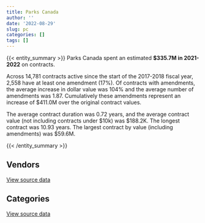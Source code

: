 ```yaml
---
title: Parks Canada
author: ''
date: '2022-08-29'
slug: pc
categories: []
tags: []
---
```


<script src="/rmarkdown-libs/htmlwidgets/htmlwidgets.js"></script>
<link href="/rmarkdown-libs/datatables-css/datatables-crosstalk.css" rel="stylesheet" />
<script src="/rmarkdown-libs/datatables-binding/datatables.js"></script>
<script src="/rmarkdown-libs/jquery/jquery-3.6.0.min.js"></script>
<link href="/rmarkdown-libs/dt-core-bootstrap/css/dataTables.bootstrap.min.css" rel="stylesheet" />
<link href="/rmarkdown-libs/dt-core-bootstrap/css/dataTables.bootstrap.extra.css" rel="stylesheet" />
<script src="/rmarkdown-libs/dt-core-bootstrap/js/jquery.dataTables.min.js"></script>
<script src="/rmarkdown-libs/dt-core-bootstrap/js/dataTables.bootstrap.min.js"></script>
<link href="/rmarkdown-libs/crosstalk/css/crosstalk.min.css" rel="stylesheet" />
<script src="/rmarkdown-libs/crosstalk/js/crosstalk.min.js"></script>
<script src="/rmarkdown-libs/htmlwidgets/htmlwidgets.js"></script>
<link href="/rmarkdown-libs/datatables-css/datatables-crosstalk.css" rel="stylesheet" />
<script src="/rmarkdown-libs/datatables-binding/datatables.js"></script>
<script src="/rmarkdown-libs/jquery/jquery-3.6.0.min.js"></script>
<link href="/rmarkdown-libs/dt-core-bootstrap/css/dataTables.bootstrap.min.css" rel="stylesheet" />
<link href="/rmarkdown-libs/dt-core-bootstrap/css/dataTables.bootstrap.extra.css" rel="stylesheet" />
<script src="/rmarkdown-libs/dt-core-bootstrap/js/jquery.dataTables.min.js"></script>
<script src="/rmarkdown-libs/dt-core-bootstrap/js/dataTables.bootstrap.min.js"></script>
<link href="/rmarkdown-libs/crosstalk/css/crosstalk.min.css" rel="stylesheet" />
<script src="/rmarkdown-libs/crosstalk/js/crosstalk.min.js"></script>

{{< entity_summary >}}
Parks Canada spent an estimated **\$335.7M in 2021-2022** on contracts.

Across 14,781 contracts active since the start of the 2017-2018 fiscal year, 2,558 have at least one amendment (17%). Of contracts with amendments, the average increase in dollar value was 104% and the average number of amendments was 1.87. Cumulatively these amendments represent an increase of \$411.0M over the original contract values.

The average contract duration was 0.72 years, and the average contract value (not including contracts under \$10k) was \$188.2K. The longest contract was 10.93 years. The largest contract by value (including amendments) was \$59.6M.

{{< /entity_summary >}}

## Vendors

<div id="htmlwidget-1" style="width:100%;height:auto;" class="datatables html-widget"></div>
<script type="application/json" data-for="htmlwidget-1">{"x":{"style":"bootstrap","filter":"none","vertical":false,"data":[["<a href=\"/vendors/10647802_canada/\">10647802 CANADA<\/a>","<a href=\"/vendors/1x1_architecture/\">1X1 ARCHITECTURE<\/a>","<a href=\"/vendors/2220742_ontario/\">2220742 ONTARIO<\/a>","<a href=\"/vendors/3d_datacomm/\">3D DATACOMM<\/a>","<a href=\"/vendors/4083261_canada/\">4083261 CANADA<\/a>","<a href=\"/vendors/727619_alberta_o_a_roughrider/\">727619 ALBERTA O A ROUGHRIDER<\/a>","<a href=\"/vendors/7305516_canada/\">7305516 CANADA<\/a>","<a href=\"/vendors/736902_ontario/\">736902 ONTARIO<\/a>","<a href=\"/vendors/73719_newfoundland_labrador/\">73719 NEWFOUNDLAND LABRADOR<\/a>","<a href=\"/vendors/851791_nwt/\">851791 NWT<\/a>","<a href=\"/vendors/9090_5092_quebec/\">9090 5092 QUEBEC<\/a>","<a href=\"/vendors/9099_3593_quebec_inter_proje/\">9099 3593 QUEBEC INTER PROJE<\/a>","<a href=\"/vendors/9275_0181_quebec/\">9275 0181 QUEBEC<\/a>","<a href=\"/vendors/a_santin_mason_contractor/\">A SANTIN MASON CONTRACTOR<\/a>","<a href=\"/vendors/abb/\">ABB<\/a>","<a href=\"/vendors/acklands_grainger/\">ACKLANDS GRAINGER<\/a>","<a href=\"/vendors/advanced_chippewa_technologies/\">ADVANCED CHIPPEWA TECHNOLOGIES<\/a>","<a href=\"/vendors/aecom/\">AECOM<\/a>","<a href=\"/vendors/agilent/\">AGILENT<\/a>","<a href=\"/vendors/ainsworth/\">AINSWORTH<\/a>","<a href=\"/vendors/air_inuit/\">AIR INUIT<\/a>","<a href=\"/vendors/air_tindi/\">AIR TINDI<\/a>","<a href=\"/vendors/allen_hastings/\">ALLEN HASTINGS<\/a>","<a href=\"/vendors/alliance_energy/\">ALLIANCE ENERGY<\/a>","<a href=\"/vendors/allied_shipbuilders/\">ALLIED SHIPBUILDERS<\/a>","<a href=\"/vendors/alpine_helicopters/\">ALPINE HELICOPTERS<\/a>","<a href=\"/vendors/als_canada/\">ALS CANADA<\/a>","<a href=\"/vendors/altis_human_resources/\">ALTIS HUMAN RESOURCES<\/a>","<a href=\"/vendors/alva_construction/\">ALVA CONSTRUCTION<\/a>","<a href=\"/vendors/amazon/\">AMAZON<\/a>","<a href=\"/vendors/amec_foster_wheeler_americas/\">AMEC FOSTER WHEELER AMERICAS<\/a>","<a href=\"/vendors/ansys_canada/\">ANSYS CANADA<\/a>","<a href=\"/vendors/aon_reed_stenhouse/\">AON REED STENHOUSE<\/a>","<a href=\"/vendors/applied_electonics/\">APPLIED ELECTONICS<\/a>","<a href=\"/vendors/apron_fuel_services/\">APRON FUEL SERVICES<\/a>","<a href=\"/vendors/arcadis_canada/\">ARCADIS CANADA<\/a>","<a href=\"/vendors/architecture_49/\">ARCHITECTURE 49<\/a>","<a href=\"/vendors/architecture_evoq/\">ARCHITECTURE EVOQ<\/a>","<a href=\"/vendors/arctic_canada_construction/\">ARCTIC CANADA CONSTRUCTION<\/a>","<a href=\"/vendors/ari_financial_services/\">ARI FINANCIAL SERVICES<\/a>","<a href=\"/vendors/asokan_business_interiors/\">ASOKAN BUSINESS INTERIORS<\/a>","<a href=\"/vendors/associated_engineering/\">ASSOCIATED ENGINEERING<\/a>","<a href=\"/vendors/atco/\">ATCO<\/a>","<a href=\"/vendors/atlantic_business_interiors/\">ATLANTIC BUSINESS INTERIORS<\/a>","<a href=\"/vendors/atlantica_mechanical_contractors/\">ATLANTICA MECHANICAL CONTRACTORS<\/a>","<a href=\"/vendors/atwill_morin/\">ATWILL MORIN<\/a>","<a href=\"/vendors/avi_spl_canada/\">AVI SPL CANADA<\/a>","<a href=\"/vendors/avjet_holding/\">AVJET HOLDING<\/a>","<a href=\"/vendors/baja_construction_canada/\">BAJA CONSTRUCTION CANADA<\/a>","<a href=\"/vendors/barr_engineering_and_environmental/\">BARR ENGINEERING AND ENVIRONMENTAL<\/a>","<a href=\"/vendors/barrie_mackay_contracting/\">BARRIE MACKAY CONTRACTING<\/a>","<a href=\"/vendors/bay_construction_management/\">BAY CONSTRUCTION MANAGEMENT<\/a>","<a href=\"/vendors/bdo_canada/\">BDO CANADA<\/a>","<a href=\"/vendors/bell_canada/\">BELL CANADA<\/a>","<a href=\"/vendors/bergevin_electrical_contracting/\">BERGEVIN ELECTRICAL CONTRACTING<\/a>","<a href=\"/vendors/bgla/\">BGLA<\/a>","<a href=\"/vendors/bighorn_construction/\">BIGHORN CONSTRUCTION<\/a>","<a href=\"/vendors/bighorn_helicopters/\">BIGHORN HELICOPTERS<\/a>","<a href=\"/vendors/black_mcdonald/\">BLACK MCDONALD<\/a>","<a href=\"/vendors/bombardier/\">BOMBARDIER<\/a>","<a href=\"/vendors/brandt_tractor/\">BRANDT TRACTOR<\/a>","<a href=\"/vendors/brookfield_asset_management/\">BROOKFIELD ASSET MANAGEMENT<\/a>","<a href=\"/vendors/brookfield_global_integrated_solutions/\">BROOKFIELD GLOBAL INTEGRATED SOLUTIONS<\/a>","<a href=\"/vendors/bruker/\">BRUKER<\/a>","<a href=\"/vendors/bureau_veritas/\">BUREAU VERITAS<\/a>","<a href=\"/vendors/cache_computer_consulting/\">CACHE COMPUTER CONSULTING<\/a>","<a href=\"/vendors/calian/\">CALIAN<\/a>","<a href=\"/vendors/campbell_scientific_canada/\">CAMPBELL SCIENTIFIC CANADA<\/a>","<a href=\"/vendors/canada_post/\">CANADA POST<\/a>","<a href=\"/vendors/canadian_bank_note_company/\">CANADIAN BANK NOTE COMPANY<\/a>","<a href=\"/vendors/canadian_corps_of_commissionaires/\">CANADIAN CORPS OF COMMISSIONAIRES<\/a>","<a href=\"/vendors/canadian_helicopters/\">CANADIAN HELICOPTERS<\/a>","<a href=\"/vendors/canon/\">CANON<\/a>","<a href=\"/vendors/cansel_survey_equipment/\">CANSEL SURVEY EQUIPMENT<\/a>","<a href=\"/vendors/cantex_okanagan_construction/\">CANTEX OKANAGAN CONSTRUCTION<\/a>","<a href=\"/vendors/carahsoft_technology/\">CARAHSOFT TECHNOLOGY<\/a>","<a href=\"/vendors/carleton_university/\">CARLETON UNIVERSITY<\/a>","<a href=\"/vendors/caro_analytical_services/\">CARO ANALYTICAL SERVICES<\/a>","<a href=\"/vendors/cbci_telecom/\">CBCI TELECOM<\/a>","<a href=\"/vendors/cbcl/\">CBCL<\/a>","<a href=\"/vendors/cdw_canada/\">CDW CANADA<\/a>","<a href=\"/vendors/cegerco/\">CEGERCO<\/a>","<a href=\"/vendors/cgi/\">CGI<\/a>","<a href=\"/vendors/ch2m_hill_canada/\">CH2M HILL CANADA<\/a>","<a href=\"/vendors/charron_human_resources/\">CHARRON HUMAN RESOURCES<\/a>","<a href=\"/vendors/chubb_edwards/\">CHUBB EDWARDS<\/a>","<a href=\"/vendors/cima/\">CIMA<\/a>","<a href=\"/vendors/cistel_technology/\">CISTEL TECHNOLOGY<\/a>","<a href=\"/vendors/cnw_group/\">CNW GROUP<\/a>","<a href=\"/vendors/coastal_restoration_masonry/\">COASTAL RESTORATION MASONRY<\/a>","<a href=\"/vendors/cofomo/\">COFOMO<\/a>","<a href=\"/vendors/colliers_project_leaders/\">COLLIERS PROJECT LEADERS<\/a>","<a href=\"/vendors/compagnie_amplexor_canada/\">COMPAGNIE AMPLEXOR CANADA<\/a>","<a href=\"/vendors/compucom_canada/\">COMPUCOM CANADA<\/a>","<a href=\"/vendors/construction_cybco/\">CONSTRUCTION CYBCO<\/a>","<a href=\"/vendors/construction_demathieu_bard/\">CONSTRUCTION DEMATHIEU BARD<\/a>","<a href=\"/vendors/construction_deric/\">CONSTRUCTION DERIC<\/a>","<a href=\"/vendors/construction_j_r_savard/\">CONSTRUCTION J R SAVARD<\/a>","<a href=\"/vendors/construction_lfg/\">CONSTRUCTION LFG<\/a>","<a href=\"/vendors/construction_simdev/\">CONSTRUCTION SIMDEV<\/a>","<a href=\"/vendors/constructions_bsl/\">CONSTRUCTIONS BSL<\/a>","<a href=\"/vendors/cossette_communications/\">COSSETTE COMMUNICATIONS<\/a>","<a href=\"/vendors/cougar_engineering_construction/\">COUGAR ENGINEERING CONSTRUCTION<\/a>","<a href=\"/vendors/cowi_north_america/\">COWI NORTH AMERICA<\/a>","<a href=\"/vendors/crandall_engineering/\">CRANDALL ENGINEERING<\/a>","<a href=\"/vendors/csdc_systems/\">CSDC SYSTEMS<\/a>","<a href=\"/vendors/cullen_diesel_power/\">CULLEN DIESEL POWER<\/a>","<a href=\"/vendors/cummins_canada/\">CUMMINS CANADA<\/a>","<a href=\"/vendors/cwp_constructors/\">CWP CONSTRUCTORS<\/a>","<a href=\"/vendors/d_doyle_installations/\">D DOYLE INSTALLATIONS<\/a>","<a href=\"/vendors/dalhousie_university/\">DALHOUSIE UNIVERSITY<\/a>","<a href=\"/vendors/dawson_construction/\">DAWSON CONSTRUCTION<\/a>","<a href=\"/vendors/dcl_construction_services/\">DCL CONSTRUCTION SERVICES<\/a>","<a href=\"/vendors/delco_automation/\">DELCO AUTOMATION<\/a>","<a href=\"/vendors/dell_computer/\">DELL COMPUTER<\/a>","<a href=\"/vendors/deloitte_and_touche/\">DELOITTE AND TOUCHE<\/a>","<a href=\"/vendors/dexter_construction/\">DEXTER CONSTRUCTION<\/a>","<a href=\"/vendors/dillon_consulting/\">DILLON CONSULTING<\/a>","<a href=\"/vendors/donna_cona/\">DONNA CONA<\/a>","<a href=\"/vendors/e_construction/\">E CONSTRUCTION<\/a>","<a href=\"/vendors/eastpoint_engineering/\">EASTPOINT ENGINEERING<\/a>","<a href=\"/vendors/ebsco_canada/\">EBSCO CANADA<\/a>","<a href=\"/vendors/ecole_de_langues_la_cite/\">ECOLE DE LANGUES LA CITE<\/a>","<a href=\"/vendors/edward_collins_contracting/\">EDWARD COLLINS CONTRACTING<\/a>","<a href=\"/vendors/eiffage_innovative_canada/\">EIFFAGE INNOVATIVE CANADA<\/a>","<a href=\"/vendors/ekos_research_associates/\">EKOS RESEARCH ASSOCIATES<\/a>","<a href=\"/vendors/emcon_services/\">EMCON SERVICES<\/a>","<a href=\"/vendors/emil_anderson_construction/\">EMIL ANDERSON CONSTRUCTION<\/a>","<a href=\"/vendors/emmanuel_construction_services/\">EMMANUEL CONSTRUCTION SERVICES<\/a>","<a href=\"/vendors/emmons_mitchell_construction/\">EMMONS MITCHELL CONSTRUCTION<\/a>","<a href=\"/vendors/englobe/\">ENGLOBE<\/a>","<a href=\"/vendors/ernst_young/\">ERNST YOUNG<\/a>","<a href=\"/vendors/esri/\">ESRI<\/a>","<a href=\"/vendors/eurovia_quebec_construction/\">EUROVIA QUEBEC CONSTRUCTION<\/a>","<a href=\"/vendors/evaluation_personnel_selection/\">EVALUATION PERSONNEL SELECTION<\/a>","<a href=\"/vendors/everest_construction_management/\">EVEREST CONSTRUCTION MANAGEMENT<\/a>","<a href=\"/vendors/excavation_loiselle/\">EXCAVATION LOISELLE<\/a>","<a href=\"/vendors/excel_human_resources/\">EXCEL HUMAN RESOURCES<\/a>","<a href=\"/vendors/exp_services/\">EXP SERVICES<\/a>","<a href=\"/vendors/facca/\">FACCA<\/a>","<a href=\"/vendors/fast_forward_french/\">FAST FORWARD FRENCH<\/a>","<a href=\"/vendors/fca_canada/\">FCA CANADA<\/a>","<a href=\"/vendors/felix_technology/\">FELIX TECHNOLOGY<\/a>","<a href=\"/vendors/fidelity_engineering_construction/\">FIDELITY ENGINEERING CONSTRUCTION<\/a>","<a href=\"/vendors/finning_international/\">FINNING INTERNATIONAL<\/a>","<a href=\"/vendors/first_peoples_infra/\">FIRST PEOPLES INFRA<\/a>","<a href=\"/vendors/flight_fuels/\">FLIGHT FUELS<\/a>","<a href=\"/vendors/floyd_s_construction/\">FLOYD S CONSTRUCTION<\/a>","<a href=\"/vendors/flynn_canada/\">FLYNN CANADA<\/a>","<a href=\"/vendors/ford_motor_company/\">FORD MOTOR COMPANY<\/a>","<a href=\"/vendors/francis_canada_truck_centre/\">FRANCIS CANADA TRUCK CENTRE<\/a>","<a href=\"/vendors/fundy_contractors/\">FUNDY CONTRACTORS<\/a>","<a href=\"/vendors/garda_security_group/\">GARDA SECURITY GROUP<\/a>","<a href=\"/vendors/gartner/\">GARTNER<\/a>","<a href=\"/vendors/gc_strategies/\">GC STRATEGIES<\/a>","<a href=\"/vendors/gemtec/\">GEMTEC<\/a>","<a href=\"/vendors/general_motors/\">GENERAL MOTORS<\/a>","<a href=\"/vendors/gestion_aj/\">GESTION AJ<\/a>","<a href=\"/vendors/gfl_environmental/\">GFL ENVIRONMENTAL<\/a>","<a href=\"/vendors/ghd/\">GHD<\/a>","<a href=\"/vendors/gilmore_reproductions/\">GILMORE REPRODUCTIONS<\/a>","<a href=\"/vendors/global_upholstery/\">GLOBAL UPHOLSTERY<\/a>","<a href=\"/vendors/go_deep_international/\">GO DEEP INTERNATIONAL<\/a>","<a href=\"/vendors/golder_associates/\">GOLDER ASSOCIATES<\/a>","<a href=\"/vendors/goss_gilroy/\">GOSS GILROY<\/a>","<a href=\"/vendors/graham_construction/\">GRAHAM CONSTRUCTION<\/a>","<a href=\"/vendors/grand_toy/\">GRAND TOY<\/a>","<a href=\"/vendors/granite_management/\">GRANITE MANAGEMENT<\/a>","<a href=\"/vendors/graybridge_international_consulting/\">GRAYBRIDGE INTERNATIONAL CONSULTING<\/a>","<a href=\"/vendors/grc_architects/\">GRC ARCHITECTS<\/a>","<a href=\"/vendors/great_slave_helicopters/\">GREAT SLAVE HELICOPTERS<\/a>","<a href=\"/vendors/greendale_resources/\">GREENDALE RESOURCES<\/a>","<a href=\"/vendors/greenfield_construction/\">GREENFIELD CONSTRUCTION<\/a>","<a href=\"/vendors/groupe_energie_bdl/\">GROUPE ENERGIE BDL<\/a>","<a href=\"/vendors/h_j_r_asphalt/\">H J R ASPHALT<\/a>","<a href=\"/vendors/harbourside_engineering_consultants/\">HARBOURSIDE ENGINEERING CONSULTANTS<\/a>","<a href=\"/vendors/harnois_energies/\">HARNOIS ENERGIES<\/a>","<a href=\"/vendors/hatch/\">HATCH<\/a>","<a href=\"/vendors/hazelwood_construction_services/\">HAZELWOOD CONSTRUCTION SERVICES<\/a>","<a href=\"/vendors/heavy_metal_marine/\">HEAVY METAL MARINE<\/a>","<a href=\"/vendors/heddle_marine_services/\">HEDDLE MARINE SERVICES<\/a>","<a href=\"/vendors/heritage_restoration/\">HERITAGE RESTORATION<\/a>","<a href=\"/vendors/hitrac/\">HITRAC<\/a>","<a href=\"/vendors/honeywell/\">HONEYWELL<\/a>","<a href=\"/vendors/horseshoe_hill_construction/\">HORSESHOE HILL CONSTRUCTION<\/a>","<a href=\"/vendors/hoskin_scientific/\">HOSKIN SCIENTIFIC<\/a>","<a href=\"/vendors/hypertec/\">HYPERTEC<\/a>","<a href=\"/vendors/ibm_canada/\">IBM CANADA<\/a>","<a href=\"/vendors/imperial_cleaners/\">IMPERIAL CLEANERS<\/a>","<a href=\"/vendors/imperial_oil/\">IMPERIAL OIL<\/a>","<a href=\"/vendors/industra_construction/\">INDUSTRA CONSTRUCTION<\/a>","<a href=\"/vendors/info_tech_research_group/\">INFO TECH RESEARCH GROUP<\/a>","<a href=\"/vendors/innovasea_marine_systems_canada/\">INNOVASEA MARINE SYSTEMS CANADA<\/a>","<a href=\"/vendors/integra_networks/\">INTEGRA NETWORKS<\/a>","<a href=\"/vendors/inter_outaouais/\">INTER OUTAOUAIS<\/a>","<a href=\"/vendors/intergraph_canada/\">INTERGRAPH CANADA<\/a>","<a href=\"/vendors/interoute_construction/\">INTEROUTE CONSTRUCTION<\/a>","<a href=\"/vendors/iron_mountain/\">IRON MOUNTAIN<\/a>","<a href=\"/vendors/ironclad_earthworks/\">IRONCLAD EARTHWORKS<\/a>","<a href=\"/vendors/irving_oil/\">IRVING OIL<\/a>","<a href=\"/vendors/itex/\">ITEX<\/a>","<a href=\"/vendors/iwc_excavation/\">IWC EXCAVATION<\/a>","<a href=\"/vendors/j_1_contracting/\">J 1 CONTRACTING<\/a>","<a href=\"/vendors/j_e_enterprises/\">J E ENTERPRISES<\/a>","<a href=\"/vendors/jasco_applied_sciences_canada/\">JASCO APPLIED SCIENCES CANADA<\/a>","<a href=\"/vendors/jim_pattison_industries/\">JIM PATTISON INDUSTRIES<\/a>","<a href=\"/vendors/johnson_s_construction/\">JOHNSON S CONSTRUCTION<\/a>","<a href=\"/vendors/joneljim_concrete_construction/\">JONELJIM CONCRETE CONSTRUCTION<\/a>","<a href=\"/vendors/kanter_marine/\">KANTER MARINE<\/a>","<a href=\"/vendors/kasian_architecture_interior_design/\">KASIAN ARCHITECTURE INTERIOR DESIGN<\/a>","<a href=\"/vendors/kayway_industries/\">KAYWAY INDUSTRIES<\/a>","<a href=\"/vendors/kenn_borek_air/\">KENN BOREK AIR<\/a>","<a href=\"/vendors/kia_canada/\">KIA CANADA<\/a>","<a href=\"/vendors/kone/\">KONE<\/a>","<a href=\"/vendors/kongsberg/\">KONGSBERG<\/a>","<a href=\"/vendors/konica_minolta_business_solutions/\">KONICA MINOLTA BUSINESS SOLUTIONS<\/a>","<a href=\"/vendors/kontzamanis_graumann_smith/\">KONTZAMANIS GRAUMANN SMITH<\/a>","<a href=\"/vendors/kpmg/\">KPMG<\/a>","<a href=\"/vendors/kubota_canada/\">KUBOTA CANADA<\/a>","<a href=\"/vendors/l_a_hebert/\">L A HEBERT<\/a>","<a href=\"/vendors/l_w_dennis_contracting/\">L W DENNIS CONTRACTING<\/a>","<a href=\"/vendors/landform_civil_infrastructures/\">LANDFORM CIVIL INFRASTRUCTURES<\/a>","<a href=\"/vendors/language_research_development_group/\">LANGUAGE RESEARCH DEVELOPMENT GROUP<\/a>","<a href=\"/vendors/lansdowne_technologies/\">LANSDOWNE TECHNOLOGIES<\/a>","<a href=\"/vendors/larry_penner_enterprises/\">LARRY PENNER ENTERPRISES<\/a>","<a href=\"/vendors/lemay/\">LEMAY<\/a>","<a href=\"/vendors/les_entreprises_michaudville/\">LES ENTREPRISES MICHAUDVILLE<\/a>","<a href=\"/vendors/les_huiles_desroches/\">LES HUILES DESROCHES<\/a>","<a href=\"/vendors/levitt_safety/\">LEVITT SAFETY<\/a>","<a href=\"/vendors/lionbridge/\">LIONBRIDGE<\/a>","<a href=\"/vendors/louis_w_bray_construction/\">LOUIS W BRAY CONSTRUCTION<\/a>","<a href=\"/vendors/lowe_martin_company/\">LOWE MARTIN COMPANY<\/a>","<a href=\"/vendors/luxton_construction/\">LUXTON CONSTRUCTION<\/a>","<a href=\"/vendors/macdonald_dettwiler_and_associates/\">MACDONALD DETTWILER AND ASSOCIATES<\/a>","<a href=\"/vendors/mack_trucks/\">MACK TRUCKS<\/a>","<a href=\"/vendors/maconnerie_dynamique/\">MACONNERIE DYNAMIQUE<\/a>","<a href=\"/vendors/maconnerie_rainville_et_freres/\">MACONNERIE RAINVILLE ET FRERES<\/a>","<a href=\"/vendors/maplesoft_consulting/\">MAPLESOFT CONSULTING<\/a>","<a href=\"/vendors/maritime_fuels/\">MARITIME FUELS<\/a>","<a href=\"/vendors/martech_electrical_systems/\">MARTECH ELECTRICAL SYSTEMS<\/a>","<a href=\"/vendors/maskimo_construction/\">MASKIMO CONSTRUCTION<\/a>","<a href=\"/vendors/masontech/\">MASONTECH<\/a>","<a href=\"/vendors/maxsys_staffing_and_consulting/\">MAXSYS STAFFING AND CONSULTING<\/a>","<a href=\"/vendors/mccolman_sons_demolition/\">MCCOLMAN SONS DEMOLITION<\/a>","<a href=\"/vendors/mcelhanney_associates/\">MCELHANNEY ASSOCIATES<\/a>","<a href=\"/vendors/mcknight_enterprises/\">MCKNIGHT ENTERPRISES<\/a>","<a href=\"/vendors/mcnally_construction/\">MCNALLY CONSTRUCTION<\/a>","<a href=\"/vendors/mega_tech/\">MEGA TECH<\/a>","<a href=\"/vendors/mercury_marine/\">MERCURY MARINE<\/a>","<a href=\"/vendors/metalcraft_marine/\">METALCRAFT MARINE<\/a>","<a href=\"/vendors/metro_paving_and_road_building/\">METRO PAVING AND ROAD BUILDING<\/a>","<a href=\"/vendors/microsoft_canada/\">MICROSOFT CANADA<\/a>","<a href=\"/vendors/mid_valley_construction/\">MID VALLEY CONSTRUCTION<\/a>","<a href=\"/vendors/mike_kelly_sons/\">MIKE KELLY SONS<\/a>","<a href=\"/vendors/milestone_environmental/\">MILESTONE ENVIRONMENTAL<\/a>","<a href=\"/vendors/mindwire_systems/\">MINDWIRE SYSTEMS<\/a>","<a href=\"/vendors/mishkumi_technologies/\">MISHKUMI TECHNOLOGIES<\/a>","<a href=\"/vendors/mnp/\">MNP<\/a>","<a href=\"/vendors/modern_construction/\">MODERN CONSTRUCTION<\/a>","<a href=\"/vendors/moriyama_teshima_architects/\">MORIYAMA TESHIMA ARCHITECTS<\/a>","<a href=\"/vendors/morrison_hershfield/\">MORRISON HERSHFIELD<\/a>","<a href=\"/vendors/moss_development/\">MOSS DEVELOPMENT<\/a>","<a href=\"/vendors/motorola_solutions_canada/\">MOTOROLA SOLUTIONS CANADA<\/a>","<a href=\"/vendors/mtm_2_contracting/\">MTM 2 CONTRACTING<\/a>","<a href=\"/vendors/municipal_ready_mix/\">MUNICIPAL READY MIX<\/a>","<a href=\"/vendors/mustang_helicopters/\">MUSTANG HELICOPTERS<\/a>","<a href=\"/vendors/mustang_survival/\">MUSTANG SURVIVAL<\/a>","<a href=\"/vendors/nappaq_design_construction/\">NAPPAQ DESIGN CONSTRUCTION<\/a>","<a href=\"/vendors/national_structures/\">NATIONAL STRUCTURES<\/a>","<a href=\"/vendors/nations_translation_group/\">NATIONS TRANSLATION GROUP<\/a>","<a href=\"/vendors/navtech/\">NAVTECH<\/a>","<a href=\"/vendors/nelson_environmental_remediation/\">NELSON ENVIRONMENTAL REMEDIATION<\/a>","<a href=\"/vendors/neptune_security_services/\">NEPTUNE SECURITY SERVICES<\/a>","<a href=\"/vendors/nisha_techonologies/\">NISHA TECHONOLOGIES<\/a>","<a href=\"/vendors/nissan_canada/\">NISSAN CANADA<\/a>","<a href=\"/vendors/nitro_construction/\">NITRO CONSTRUCTION<\/a>","<a href=\"/vendors/norr/\">NORR<\/a>","<a href=\"/vendors/north_atlantic_petroleum/\">NORTH ATLANTIC PETROLEUM<\/a>","<a href=\"/vendors/northern_construction/\">NORTHERN CONSTRUCTION<\/a>","<a href=\"/vendors/northern_contracting/\">NORTHERN CONTRACTING<\/a>","<a href=\"/vendors/northern_micro/\">NORTHERN MICRO<\/a>","<a href=\"/vendors/northrop_grumman/\">NORTHROP GRUMMAN<\/a>","<a href=\"/vendors/nortrax_canada/\">NORTRAX CANADA<\/a>","<a href=\"/vendors/ogilvy_montreal/\">OGILVY MONTREAL<\/a>","<a href=\"/vendors/okanagan_aggregates/\">OKANAGAN AGGREGATES<\/a>","<a href=\"/vendors/online_constructors/\">ONLINE CONSTRUCTORS<\/a>","<a href=\"/vendors/onx_enterprise_solutions/\">ONX ENTERPRISE SOLUTIONS<\/a>","<a href=\"/vendors/oracle_canada/\">ORACLE CANADA<\/a>","<a href=\"/vendors/oskar_construction/\">OSKAR CONSTRUCTION<\/a>","<a href=\"/vendors/otis_elevator/\">OTIS ELEVATOR<\/a>","<a href=\"/vendors/pal_aerospace/\">PAL AEROSPACE<\/a>","<a href=\"/vendors/paladin_group/\">PALADIN GROUP<\/a>","<a href=\"/vendors/panasonic/\">PANASONIC<\/a>","<a href=\"/vendors/parkland_industries/\">PARKLAND INDUSTRIES<\/a>","<a href=\"/vendors/parkland_refining/\">PARKLAND REFINING<\/a>","<a href=\"/vendors/parsons_canada/\">PARSONS CANADA<\/a>","<a href=\"/vendors/pattison_sign_group/\">PATTISON SIGN GROUP<\/a>","<a href=\"/vendors/pcl_constructors/\">PCL CONSTRUCTORS<\/a>","<a href=\"/vendors/pepco/\">PEPCO<\/a>","<a href=\"/vendors/peters_construction/\">PETERS CONSTRUCTION<\/a>","<a href=\"/vendors/petrovalue_products/\">PETROVALUE PRODUCTS<\/a>","<a href=\"/vendors/phaselock_systems_international/\">PHASELOCK SYSTEMS INTERNATIONAL<\/a>","<a href=\"/vendors/pidherney_s/\">PIDHERNEY S<\/a>","<a href=\"/vendors/pioneer_construction/\">PIONEER CONSTRUCTION<\/a>","<a href=\"/vendors/pitney_bowes/\">PITNEY BOWES<\/a>","<a href=\"/vendors/pleiad_canada/\">PLEIAD CANADA<\/a>","<a href=\"/vendors/podolinsky_equipment/\">PODOLINSKY EQUIPMENT<\/a>","<a href=\"/vendors/polaris_industries/\">POLARIS INDUSTRIES<\/a>","<a href=\"/vendors/pomerleau/\">POMERLEAU<\/a>","<a href=\"/vendors/port_of_spain_holdings/\">PORT OF SPAIN HOLDINGS<\/a>","<a href=\"/vendors/postmedia_network/\">POSTMEDIA NETWORK<\/a>","<a href=\"/vendors/precisionit/\">PRECISIONIT<\/a>","<a href=\"/vendors/pricewaterhouse_coopers/\">PRICEWATERHOUSE COOPERS<\/a>","<a href=\"/vendors/printers_plus/\">PRINTERS PLUS<\/a>","<a href=\"/vendors/prosci_canada/\">PROSCI CANADA<\/a>","<a href=\"/vendors/protak_consulting_group/\">PROTAK CONSULTING GROUP<\/a>","<a href=\"/vendors/purespirit_solutions/\">PURESPIRIT SOLUTIONS<\/a>","<a href=\"/vendors/qm_environmental/\">QM ENVIRONMENTAL<\/a>","<a href=\"/vendors/qmr/\">QMR<\/a>","<a href=\"/vendors/quinan_construction/\">QUINAN CONSTRUCTION<\/a>","<a href=\"/vendors/quintet_consulting/\">QUINTET CONSULTING<\/a>","<a href=\"/vendors/r_e_gilmore_investments/\">R E GILMORE INVESTMENTS<\/a>","<a href=\"/vendors/r_w_tomlinson/\">R W TOMLINSON<\/a>","<a href=\"/vendors/ratio_architecture_interior_design/\">RATIO ARCHITECTURE INTERIOR DESIGN<\/a>","<a href=\"/vendors/raymond_chabot_grant_thornton/\">RAYMOND CHABOT GRANT THORNTON<\/a>","<a href=\"/vendors/reparations_navales_et_industrielles_ocean/\">REPARATIONS NAVALES ET INDUSTRIELLES OCEAN<\/a>","<a href=\"/vendors/ricoh/\">RICOH<\/a>","<a href=\"/vendors/riggs_engineering/\">RIGGS ENGINEERING<\/a>","<a href=\"/vendors/rjg_construction/\">RJG CONSTRUCTION<\/a>","<a href=\"/vendors/roscoe_construction/\">ROSCOE CONSTRUCTION<\/a>","<a href=\"/vendors/ross_and_anglin/\">ROSS AND ANGLIN<\/a>","<a href=\"/vendors/russel_metals/\">RUSSEL METALS<\/a>","<a href=\"/vendors/s_w_weeks_construction/\">S W WEEKS CONSTRUCTION<\/a>","<a href=\"/vendors/samson_associes/\">SAMSON ASSOCIES<\/a>","<a href=\"/vendors/sani_sable_lb/\">SANI SABLE LB<\/a>","<a href=\"/vendors/sas_institute/\">SAS INSTITUTE<\/a>","<a href=\"/vendors/schoeler_heaton_architects/\">SCHOELER HEATON ARCHITECTS<\/a>","<a href=\"/vendors/seagate_construction/\">SEAGATE CONSTRUCTION<\/a>","<a href=\"/vendors/seawaves_development_services/\">SEAWAVES DEVELOPMENT SERVICES<\/a>","<a href=\"/vendors/secure_energy_onsite_services/\">SECURE ENERGY ONSITE SERVICES<\/a>","<a href=\"/vendors/serco/\">SERCO<\/a>","<a href=\"/vendors/sgs_axys_analytical_services/\">SGS AXYS ANALYTICAL SERVICES<\/a>","<a href=\"/vendors/sharp_electronics/\">SHARP ELECTRONICS<\/a>","<a href=\"/vendors/shi_canada/\">SHI CANADA<\/a>","<a href=\"/vendors/si_systems/\">SI SYSTEMS<\/a>","<a href=\"/vendors/simplex_grinnell/\">SIMPLEX GRINNELL<\/a>","<a href=\"/vendors/slr_consulting_canada/\">SLR CONSULTING CANADA<\/a>","<a href=\"/vendors/snc_lavalin/\">SNC LAVALIN<\/a>","<a href=\"/vendors/softchoice/\">SOFTCHOICE<\/a>","<a href=\"/vendors/solotech/\">SOLOTECH<\/a>","<a href=\"/vendors/sperra_construction/\">SPERRA CONSTRUCTION<\/a>","<a href=\"/vendors/st_denis_thompson/\">ST DENIS THOMPSON<\/a>","<a href=\"/vendors/st_gelais_montminy_associes/\">ST GELAIS MONTMINY ASSOCIES<\/a>","<a href=\"/vendors/st_joseph_print_group/\">ST JOSEPH PRINT GROUP<\/a>","<a href=\"/vendors/stantec/\">STANTEC<\/a>","<a href=\"/vendors/sterling_fuels/\">STERLING FUELS<\/a>","<a href=\"/vendors/stratos/\">STRATOS<\/a>","<a href=\"/vendors/subaru_canada/\">SUBARU CANADA<\/a>","<a href=\"/vendors/suncor_energy/\">SUNCOR ENERGY<\/a>","<a href=\"/vendors/switch_health_holdings/\">SWITCH HEALTH HOLDINGS<\/a>","<a href=\"/vendors/systematix_solutions/\">SYSTEMATIX SOLUTIONS<\/a>","<a href=\"/vendors/systemscope/\">SYSTEMSCOPE<\/a>","<a href=\"/vendors/tdi_international/\">TDI INTERNATIONAL<\/a>","<a href=\"/vendors/teknion/\">TEKNION<\/a>","<a href=\"/vendors/telus_canada/\">TELUS CANADA<\/a>","<a href=\"/vendors/tenaquip/\">TENAQUIP<\/a>","<a href=\"/vendors/tervita/\">TERVITA<\/a>","<a href=\"/vendors/testforce_systems/\">TESTFORCE SYSTEMS<\/a>","<a href=\"/vendors/tetra_tech/\">TETRA TECH<\/a>","<a href=\"/vendors/the_aim_group/\">THE AIM GROUP<\/a>","<a href=\"/vendors/the_right_door_consulting/\">THE RIGHT DOOR CONSULTING<\/a>","<a href=\"/vendors/the_vcan_group/\">THE VCAN GROUP<\/a>","<a href=\"/vendors/thermo_fisher_scientific/\">THERMO FISHER SCIENTIFIC<\/a>","<a href=\"/vendors/thyssenkrupp_elevator/\">THYSSENKRUPP ELEVATOR<\/a>","<a href=\"/vendors/tisseur/\">TISSEUR<\/a>","<a href=\"/vendors/titan_boats/\">TITAN BOATS<\/a>","<a href=\"/vendors/toromont/\">TOROMONT<\/a>","<a href=\"/vendors/toshiba_canada/\">TOSHIBA CANADA<\/a>","<a href=\"/vendors/toyota/\">TOYOTA<\/a>","<a href=\"/vendors/trainor_mechanical_contractors/\">TRAINOR MECHANICAL CONTRACTORS<\/a>","<a href=\"/vendors/transwest_air/\">TRANSWEST AIR<\/a>","<a href=\"/vendors/traugott_building_contractors/\">TRAUGOTT BUILDING CONTRACTORS<\/a>","<a href=\"/vendors/traytown_builders/\">TRAYTOWN BUILDERS<\/a>","<a href=\"/vendors/troy_life_fire_safety/\">TROY LIFE FIRE SAFETY<\/a>","<a href=\"/vendors/turtle_island_staffing/\">TURTLE ISLAND STAFFING<\/a>","<a href=\"/vendors/ultimate_construction/\">ULTIMATE CONSTRUCTION<\/a>","<a href=\"/vendors/united_rentals_of_canada/\">UNITED RENTALS OF CANADA<\/a>","<a href=\"/vendors/universal_helicopters/\">UNIVERSAL HELICOPTERS<\/a>","<a href=\"/vendors/universite_laval/\">UNIVERSITE LAVAL<\/a>","<a href=\"/vendors/university_of_british_columbia/\">UNIVERSITY OF BRITISH COLUMBIA<\/a>","<a href=\"/vendors/university_of_calgary/\">UNIVERSITY OF CALGARY<\/a>","<a href=\"/vendors/university_of_guelph/\">UNIVERSITY OF GUELPH<\/a>","<a href=\"/vendors/university_of_new_brunswick/\">UNIVERSITY OF NEW BRUNSWICK<\/a>","<a href=\"/vendors/university_of_ottawa/\">UNIVERSITY OF OTTAWA<\/a>","<a href=\"/vendors/university_of_saskatchewan/\">UNIVERSITY OF SASKATCHEWAN<\/a>","<a href=\"/vendors/university_of_waterloo/\">UNIVERSITY OF WATERLOO<\/a>","<a href=\"/vendors/veritaaq_technology_house/\">VERITAAQ TECHNOLOGY HOUSE<\/a>","<a href=\"/vendors/vvi_construction/\">VVI CONSTRUCTION<\/a>","<a href=\"/vendors/wajax/\">WAJAX<\/a>","<a href=\"/vendors/waste_connections_of_canada/\">WASTE CONNECTIONS OF CANADA<\/a>","<a href=\"/vendors/waste_management_of_canada/\">WASTE MANAGEMENT OF CANADA<\/a>","<a href=\"/vendors/wesco_distribution_canada/\">WESCO DISTRIBUTION CANADA<\/a>","<a href=\"/vendors/westco_construction/\">WESTCO CONSTRUCTION<\/a>","<a href=\"/vendors/westower_communications/\">WESTOWER COMMUNICATIONS<\/a>","<a href=\"/vendors/wilco_contractors_southwest/\">WILCO CONTRACTORS SOUTHWEST<\/a>","<a href=\"/vendors/wildstone_construction/\">WILDSTONE CONSTRUCTION<\/a>","<a href=\"/vendors/william_j_barker_clinical/\">WILLIAM J BARKER CLINICAL<\/a>","<a href=\"/vendors/wills_transfer/\">WILLS TRANSFER<\/a>","<a href=\"/vendors/wood_canada/\">WOOD CANADA<\/a>","<a href=\"/vendors/woodward_s_oil/\">WOODWARD S OIL<\/a>","<a href=\"/vendors/workdynamics_technologies/\">WORKDYNAMICS TECHNOLOGIES<\/a>","<a href=\"/vendors/workplace_health_and_cost_solutions/\">WORKPLACE HEALTH AND COST SOLUTIONS<\/a>","<a href=\"/vendors/wsp/\">WSP<\/a>","<a href=\"/vendors/wyssen_avalanche_control/\">WYSSEN AVALANCHE CONTROL<\/a>","<a href=\"/vendors/xerox/\">XEROX<\/a>","<a href=\"/vendors/yamaha_motors_canada/\">YAMAHA MOTORS CANADA<\/a>","<a href=\"/vendors/zenith_paving/\">ZENITH PAVING<\/a>","<a href=\"/vendors/zernam_enterprise/\">ZERNAM ENTERPRISE<\/a>","<a href=\"/vendors/zodiac_hurricane_technologies/\">ZODIAC HURRICANE TECHNOLOGIES<\/a>","<a href=\"/vendors/zoll_medical_canada/\">ZOLL MEDICAL CANADA<\/a>","<a href=\"/vendors/zutphen_contractor/\">ZUTPHEN CONTRACTOR<\/a>"],[789872.07,107109.99,1162751.75,null,449496.21,2012691.59,null,1030098.22,122640.32,null,6046597.57,1093716.71,1095100.72,930440.97,15210.02,22253.48,60618.85,7125244.25,21293.27,12305.24,null,70989.66,2323484.2,3827.63,383150.22,1488490.32,32744.95,484095.81,2178605.41,null,6021928.5,null,106391.48,null,278340.09,157991.39,670379.88,414033.97,null,15881.25,30974.64,1445737.82,7329.96,55272.25,null,2556934.12,10304.51,10162.17,null,1292632.09,5241877.62,3016630.77,98712.38,null,1266248.55,1001205.63,3126171.38,1377449.57,4207.13,74621.8,453799.92,50750,null,null,21000,null,null,null,10783.67,null,1897679.93,589175.93,84446.95,73909.95,4211858.1,null,null,7316.15,null,62233.1,346187.28,2402974.02,162566.84,183750,null,82061.7,563299.92,null,16096.5,81650,357863.33,538733.19,22736.77,27750.56,null,1094220.07,1089253.35,3795410.25,2795420.87,1105477.02,297260.84,2928471.66,null,5669404.33,2283319.28,35373.02,null,90825,2371415.88,null,null,13456891.94,4956639.42,null,null,null,13404072.11,918678.39,170814.76,1517131.96,null,124788.31,53886.6,3055064.13,2715251.7,144205.3,null,8608650.04,1693291.89,null,56676.11,24990,870267.27,3217385.31,2726.67,3630417.72,461115.63,768823.33,352320.95,1162693.98,null,883687.71,349703.18,null,43050,4268123.05,1399093.32,652473.26,171097.14,1398392.02,null,null,223466.97,null,82207.13,1604394.29,1392797.26,371622.55,null,11497.5,34676.38,12404.83,25120.88,657288.6,null,null,24671.87,496924.63,null,166851.65,126424.76,199379.91,548780.8,null,4696561.47,2046056.25,null,18074.35,null,71116.5,362940.32,463247.7,null,19798.7,2342532.49,91953.49,null,404274.87,196002.13,1513017.26,972512.52,33660.97,null,80173.54,254289.55,365201.42,6467016.47,19210.24,1631973.96,null,37031.38,null,null,374775.62,74865,1792884.28,4532229.25,688242.8,null,120758.45,1907030.81,162947.8,null,3026.36,null,193875.13,10005.66,null,null,null,153720,null,null,null,null,69603.2,null,249629.64,null,null,161845.07,157940.47,null,33828.47,null,null,519698.59,204675.51,null,567913.04,null,3796903.87,26386.76,null,13897664.02,2294884.15,2639337.68,13387.5,106955.96,null,12442639.83,159764.67,203982.4,6225131.06,null,463625.13,202112.25,36750,1495532.92,null,22247.97,225307.6,81776.02,1180465.15,3602748.35,2671858.02,null,null,1148408.08,null,14529.01,null,null,650852.18,187896.57,null,391233.63,null,29468.75,null,78490.51,24959,121475,465292.86,25733019.83,null,34644,26647.05,1210348.13,27343.98,121120.94,null,null,1656688.84,46336.78,743245.56,1297821.77,6936970.53,500145.02,11776398.22,110840.55,null,null,1792294.63,10920,null,null,26124.78,null,null,16535.4,null,null,null,null,115757.64,null,null,160275.15,null,null,null,null,null,null,null,64289.54,172643.06,377516.94,631695.75,2486137.75,30849.42,null,564398.07,1149870.9,null,27326.72,1722632.18,405775.27,4822884.42,3490.07,null,8709.58,null,null,21608.05,49748.74,3078681.85,49955.19,77854.8,793346.78,91661.11,188098.39,225912.39,9145672.06,null,69213.35,394245.25,28447.5,null,278522.66,225162.81,945460.25,28175.46,36851.73,null,172108.63,24743.25,190198.64,null,null,175772.12,null,132843.14,100386.76,null,84691.75,23790.49,34209.66,783919.66,196419.3,636937.92,406319.89,4745.76,76499.64,694106.62,38332.67,308878.48,null,2817.76,null,16236.66,null,32925.9,13021.91,null,161359.05,2691938.73,150107.67,28291.31,6813.02,26957.52,1075316.1,17480,10331815.06,2243845.3,55937.63,23348.89,2475845.25,null,null,467629.73,15793234.23,994901.71,310430.22,175027.53,null,null,null,null,2731269.84],[323029.04,235899.46,950752.61,15610.8,843669.81,2018205.82,null,421227.79,null,null,5028699.15,2313874.65,1936265.05,932990.13,null,null,72574.36,5768241.98,8515.91,135123.8,37446.23,123143.46,2397120.49,null,null,592788.87,60742.36,265002.75,2373123.74,null,null,null,null,1622.38,318794.75,333794.36,null,77570.45,null,28140,14427.47,1201753.58,7350.04,133979.75,11442.5,2563939.42,18400.06,45681.7,2739700.8,810633.17,6320893.11,1122857.01,33346.6,835488.34,null,1029358.51,580811.67,469707.99,null,63567.95,1149059.54,null,null,20681.26,15600.17,2911.38,259412.34,null,null,null,1686534.09,399384.26,97683.79,57829.92,3548353.12,6736.7,null,24521.55,7143.97,null,293449.29,2152801.39,195531.47,null,null,11343.81,222213.48,105777,null,null,484792.69,440615.59,null,null,4436120.59,2064353.32,1156831.13,4348409.74,2660820.27,null,1226033.75,2733970.28,null,3686782.38,2286598.82,24330.81,null,null,2006548.86,56216.04,32443.56,1025772.37,4107745.86,null,null,null,6414093.75,1386776.57,206795.24,288613.59,57531.52,137812.41,null,1066114.18,3851296.02,200624.53,null,3673350.68,4613185.23,null,9033.34,null,735030.35,459404.82,22176.91,6521569.55,197620.98,347223.85,310207.67,1165879.44,null,809157.36,366693.19,408523.24,13184.77,3457193.1,131985.56,3081934.51,214855.2,2365992.45,797579.85,null,224079.2,null,null,1254966.53,458264.88,372640.7,27012.4,29870.79,null,63041.6,39846.07,358837.92,22458.75,4773114.13,160698.48,null,null,136225.96,371705.16,325563.57,2108020.59,2194.09,1447119.78,2100071.24,21560.11,null,10995401.22,null,1125730.15,1828849.34,307360.77,756112.94,2348950.39,400648.55,36354.77,450748.7,159479.71,1230429.29,2752157.08,36766.87,22422.59,null,null,3040.54,5346591.13,19262.87,null,143096.44,60252.43,593236.13,6977682.5,null,68161.8,1788672.92,11704402.58,null,null,120802.66,2213182.19,119206.96,null,3034.65,null,201202.71,null,null,135707.4,null,null,225044.55,null,null,436060.07,69793.89,1159297.84,319983.41,null,null,null,118412.16,156670.81,34411.16,397381.72,33254.29,2216960.07,205236.26,69469.84,569468.97,6794033.44,3807306.35,null,124034.12,10964651.1,1652436.82,7873489.35,null,63235.5,null,12906611.83,213801.25,null,4543934.28,null,464895.33,null,69919.5,1499630.27,null,57699.06,841454.9,517754.04,447086.72,3654114.35,1517073.11,null,null,360998.96,null,null,null,95519.95,2764023.2,150608.99,65577.41,445745.7,24696.12,186128.68,3992892.36,40329.93,null,null,466567.63,27242547.75,248096.74,129895.1,19953.99,1161287.75,12068.07,139042.73,null,null,1368438.99,10218.82,1201893.11,884254.57,12894655.19,187674.68,14260,null,11623.98,1869342.96,1797205.02,19653.16,null,269755.56,155213.81,null,397950.58,null,null,63236.25,16666.33,null,null,302760.64,null,48981.53,null,92324.59,50775.76,null,20917.73,null,2197.09,45672.04,null,409902.2,4263134.8,2684148.72,13234.28,null,416009.15,93961.19,190.99,44558.23,697891.22,2357361.09,null,23654.94,null,8101.78,821.25,1843.57,32140.04,null,2841992.28,98243.8,7293.65,1521156.54,null,901304.08,193948.15,8121282.11,null,null,228503.79,1546393.13,null,279285.73,36750,1446693.02,281313.71,null,10343,80731.37,null,82179.35,null,null,176253.69,null,91559.55,5211939.83,139767.62,28820.1,2227.93,null,347137.01,null,null,134960.33,25130.17,89459.96,1029472.02,40225.32,363298.68,100603.12,15392.52,4364.89,null,null,19185.88,59966.22,null,null,5752870.07,117267.35,11775.44,8768.87,null,724818.21,83817.5,9835098.34,3000707.78,39692.73,35933.08,971175.25,36740.74,53849.43,468910.91,15527106.89,1655366.56,321120.88,241074.9,null,null,15242.1,17952.57,null],[357207.99,170043.67,56473.24,102907.12,841364.7,2012691.59,null,4327390.43,null,null,null,2515845.58,1930974.71,466495.06,null,null,68904.89,3624933.93,14452.02,169175.25,null,38036.91,2019093.33,11964.75,null,1053650.69,38167.78,79469.24,null,null,null,24650.64,114633.24,37010.45,168914.26,738555.63,null,94673.8,null,38902.5,18396,992827.3,7329.96,null,139088.1,160102.28,58864.58,null,1951156.81,68269.64,5266493.97,null,62655.68,1394193.98,null,212587.34,null,1166106.38,null,11644.01,111870,null,23438.39,17936.1,6229.76,36392.28,null,33862.5,null,null,1364516.45,370333.85,85482.82,26696.64,748598.09,7772.01,null,31360.85,63336.85,273484.11,273166.16,null,228015.93,null,24371.89,null,null,null,null,362970.55,731667.88,null,13797,null,5681347.42,4572518.41,437627.41,4283838.5,536247.71,null,2371199.04,null,1825058.83,3052068.03,1593008.38,5149.65,null,null,3533206.21,67508.34,68162.82,null,6301988.38,null,234935.32,39953.81,351366.4,1171096.95,257229.64,1915344.71,291672.74,248947.01,72231.19,1284262.96,3840773.36,null,null,null,4357974.56,null,486784.57,97728.75,709151.05,779919.81,null,571298.91,null,682064.19,287307.22,1162693.98,14574.46,567000.92,92796.45,987532.57,92138.14,1445220.07,58837.23,2042256.27,null,1006851.1,1843869.46,null,135771.86,null,null,329709.41,1054088.02,null,55490.87,3649.48,null,47548.35,41527.27,245584.67,null,4949393.91,10581.85,null,27105.87,77826.18,234796.92,28594.06,3856731.6,9533.86,null,919979.56,null,null,12198545.43,null,null,546956.61,599722.53,null,null,351133.14,13720.65,444595.49,134722.39,547182.09,1938553.12,66275.86,173498.43,34359.43,null,240587.37,null,15451.64,null,581761.07,161711.95,null,null,null,26772.38,1265657.02,7036452.83,788701.91,135035,82553.46,1915642.39,null,140836.19,3026.36,null,206710,null,null,407990.58,800843.68,null,1324859.03,null,null,null,null,2404225.63,200245.7,417.03,150730.86,null,10046.53,563366.1,117036.79,null,36363.35,5555342.98,204675.51,411166.44,567913.04,1652044.6,1827784.68,null,404218.33,9025095.09,null,3782944.59,null,64687.96,null,747419.07,215106.58,null,null,null,null,null,202765.69,null,140302.64,48240.2,839155.84,71721.35,null,1827057.17,599919.02,null,null,419632.54,null,null,93065.96,4070.45,1066979.28,27067.95,886509.49,466765.79,null,96549.38,4641419.47,105084.28,null,null,null,20308190.27,130501.76,null,22019.19,188998.99,8539.97,null,98606.05,null,6607.76,null,1116057.75,98065.34,16514207.52,null,6996432.75,210000,null,3618116.81,1792294.63,20703.86,24172.32,290707.19,99184.93,null,577503.35,null,76527.36,null,17927.33,20958.53,null,41555.65,null,255195.19,null,37311.69,330451.7,null,127249.52,47356.69,12659.43,35478.79,null,273532.65,5916254.52,667370.31,45786.31,9536869.1,337969.17,null,9931.41,null,null,null,null,7884.98,24816.75,5555.66,10676.25,2724.3,null,98603.63,1935296.1,49208.64,null,195858.5,null,62656.46,2981.67,5577937.83,54738.8,null,85890.16,1149423.96,null,396345.75,null,2018067.92,148532.13,null,null,null,null,1943357.07,null,87659.75,175772.12,82451,40559.2,7124927.21,367015.68,1496.18,2648.84,67651.6,374040.1,null,null,null,31443.3,76982.99,193315.82,64572.22,60573.95,94042.47,15350.47,19205.51,null,32250,10057,16985.66,17490,null,6430198.4,59836.18,6792.34,6426.3,null,628866.41,66941.5,4317309.87,1289963.99,null,37366.3,478654.85,17880.11,null,467629.73,13675895.52,1734405.42,278948.24,71449.03,null,153945.54,null,null,null],[523805.95,26704.13,492123.91,null,841364.7,null,788548.26,453922.07,null,343875,null,2715247.93,1930974.71,null,9815.97,6471.66,40469.27,1497089.28,7804.01,4335.78,20673.33,139662.35,null,null,null,1625619.87,213654.21,61438.62,null,27975.63,null,12842.7,24292.69,null,264398.84,539783.52,null,null,19320,77805,null,1228719.77,null,null,96876.48,null,58435.47,12778.21,317325.77,null,null,null,88901.61,531070.44,null,212587.34,null,1041295.04,null,1945.99,239002.05,null,null,null,2082.28,null,null,24705.19,null,13949.25,1843898.09,432002.47,50407.22,59899.87,null,37788.6,39600,16014.16,73132.63,404442.25,1253596.1,null,228015.93,null,13765.61,null,null,null,28743.75,588818.88,2340394.33,180714.02,null,null,5681347.42,5300900.18,null,null,1430301.75,null,2060921.7,1151264.58,7372529.1,2972729.25,1673281.51,null,29476.23,2688.14,null,null,54570.97,null,1397796.28,148326.31,46334.92,39666.38,2302643.8,956372.06,563693.76,78712.8,382433.8,162422.34,51852.26,null,6750003.76,null,283395,null,1419439.68,7150.28,1359522.14,null,771272.49,123932.46,null,571298.91,null,1043510.4,408191.96,1162693.98,51823.54,17965.56,null,null,null,null,169284.41,105916.55,null,1478662.14,null,95910,118175.14,280687.74,null,454567.07,642589.25,null,77381.48,45940.57,10558.72,14700.53,93990.94,409831.97,null,4949393.91,null,null,12477.3,null,113444.1,92971.52,2493184.37,4623.27,null,571208.52,32482.86,null,5113362.88,null,null,null,872411.27,null,null,255341.92,null,453738.06,134722.39,777205.83,943451.05,null,280873.11,10597.54,null,9773.06,null,16578.79,null,450115.39,84219.8,708482.29,null,null,39843.83,308390.26,528359.29,null,null,160853.88,1881142.4,99036.8,709125.6,null,164560.77,208463.85,null,882464.53,118308.76,1750346.97,null,1324859.03,38276.86,39972.25,63950.56,null,2404225.63,263587.99,7248.37,299149.19,null,1180812.45,230619.55,2291603.01,null,12320.72,4966096.59,null,583922.67,null,null,null,null,404218.33,5553103.3,39847.5,1341031.88,null,95349.13,92031.05,747419.07,282183.56,612924.75,null,75496.02,null,null,79419.38,null,487718.7,null,null,63178.16,null,38258.2,10895.64,18196.78,5676050.82,null,570.74,null,null,null,2598992.68,null,886509.49,305100.65,null,56508.27,null,464430.83,null,null,null,6701124.31,null,null,19066.12,516617.31,30408.76,null,114621.68,15620.85,985792.92,null,858087.43,59850.43,16514207.52,null,null,59410.42,null,2606199.95,1075376.78,19213.05,5433.75,177416.46,273595.34,1157370.83,null,null,null,1245509.25,17927.33,null,null,146647.34,242743.21,336068.62,190970,null,319537.12,1289122.98,127249.52,158318.42,null,29960.15,null,273532.65,1231877.65,3095364.68,null,null,413300.57,null,null,null,130910.54,null,null,null,null,2402.19,null,52315.89,null,180571.98,1778988.15,13342.16,null,null,null,62656.46,44436.07,3745918.07,null,18328.6,null,2061719.71,19876.96,483207.08,null,2896660.62,null,null,null,null,null,2169456.35,25150.78,42088.75,175772.12,null,13860.31,null,406133.43,74825.34,2648.84,134449.83,374040.1,null,null,13674.65,112121.5,39473.45,null,null,null,137636.68,15350.47,11319,84315,60376.52,32602.5,22209.21,null,null,3091784.9,46361.34,12912.35,1758.88,null,null,null,3345667.8,3086822.44,null,null,null,41715.9,null,null,6332310.34,501236.8,277711.52,248939.17,126346.58,275441.77,36256.34,null,null]],"container":"<table class=\"table table-striped table-hover row-border order-column display\">\n  <thead>\n    <tr>\n      <th>Vendor<\/th>\n      <th>2018-2019<\/th>\n      <th>2019-2020<\/th>\n      <th>2020-2021<\/th>\n      <th>2021-2022<\/th>\n    <\/tr>\n  <\/thead>\n<\/table>","options":{"order":[[4,"desc"]],"pageLength":10,"autoWidth":true,"columnDefs":[{"targets":1,"render":"function(data, type, row, meta) {\n    return type !== 'display' ? data : DTWidget.formatCurrency(data, \"$\", 2, 3, \",\", \".\", true, null);\n  }"},{"targets":2,"render":"function(data, type, row, meta) {\n    return type !== 'display' ? data : DTWidget.formatCurrency(data, \"$\", 2, 3, \",\", \".\", true, null);\n  }"},{"targets":3,"render":"function(data, type, row, meta) {\n    return type !== 'display' ? data : DTWidget.formatCurrency(data, \"$\", 2, 3, \",\", \".\", true, null);\n  }"},{"targets":4,"render":"function(data, type, row, meta) {\n    return type !== 'display' ? data : DTWidget.formatCurrency(data, \"$\", 2, 3, \",\", \".\", true, null);\n  }"},{"width":"16%","targets":[1,2,3,4]},{"className":"dt-right","targets":[1,2,3,4]}],"orderClasses":false}},"evals":["options.columnDefs.0.render","options.columnDefs.1.render","options.columnDefs.2.render","options.columnDefs.3.render"],"jsHooks":[]}</script>
<p class="text-right">
<a href="https://github.com/GoC-Spending/contracts-data/tree/main/data/out/departments/pc/summary_by_fiscal_year_by_vendor.csv" class="source-data-link btn btn-link">View source data</a>
</p>

## Categories

<div id="htmlwidget-2" style="width:100%;height:auto;" class="datatables html-widget"></div>
<script type="application/json" data-for="htmlwidget-2">{"x":{"style":"bootstrap","filter":"none","vertical":false,"data":[["<a href=\"/categories/other/\">(Other)<\/a>","<a href=\"/categories/facilities_and_construction/\">Facilities and construction<\/a>","<a href=\"/categories/office_management/\">Office management<\/a>","<a href=\"/categories/professional_services/\">Professional services<\/a>","<a href=\"/categories/information_technology/\">Information technology<\/a>","<a href=\"/categories/medical/\">Medical<\/a>","<a href=\"/categories/transportation_and_logistics/\">Transportation and logistics<\/a>","<a href=\"/categories/industrial_products_and_services/\">Industrial products and services<\/a>","<a href=\"/categories/travel/\">Travel<\/a>","<a href=\"/categories/security_and_protection/\">Security and protection<\/a>","<a href=\"/categories/human_capital/\">Human capital<\/a>"],[343099,418676803.86,17733646.11,35899173.89,11244133.53,159188.19,36586811.89,19586877.01,419291.43,2995978.28,783203.98],[336483.16,422220365.87,13307753.15,36297988.8,13694044.84,126806.31,29217784.93,22017426.86,175339.8,2825274.42,767205.56],[66067.21,312748950.43,11918687.49,27651334.26,12665023.52,141112.08,22787644.01,16050675.15,440845.01,2607628.28,1173036.99],[327940.17,213735537.44,15598619.41,36087562.45,14483602.35,227119.18,29935081.55,20460846.55,48666.33,3354534.78,1403071.17]],"container":"<table class=\"table table-striped table-hover row-border order-column display\">\n  <thead>\n    <tr>\n      <th>Category<\/th>\n      <th>2018-2019<\/th>\n      <th>2019-2020<\/th>\n      <th>2020-2021<\/th>\n      <th>2021-2022<\/th>\n    <\/tr>\n  <\/thead>\n<\/table>","options":{"order":[[4,"desc"]],"dom":"t","pageLength":30,"autoWidth":true,"columnDefs":[{"targets":1,"render":"function(data, type, row, meta) {\n    return type !== 'display' ? data : DTWidget.formatCurrency(data, \"$\", 2, 3, \",\", \".\", true, null);\n  }"},{"targets":2,"render":"function(data, type, row, meta) {\n    return type !== 'display' ? data : DTWidget.formatCurrency(data, \"$\", 2, 3, \",\", \".\", true, null);\n  }"},{"targets":3,"render":"function(data, type, row, meta) {\n    return type !== 'display' ? data : DTWidget.formatCurrency(data, \"$\", 2, 3, \",\", \".\", true, null);\n  }"},{"targets":4,"render":"function(data, type, row, meta) {\n    return type !== 'display' ? data : DTWidget.formatCurrency(data, \"$\", 2, 3, \",\", \".\", true, null);\n  }"},{"width":"16%","targets":[1,2,3,4]},{"className":"dt-right","targets":[1,2,3,4]}],"orderClasses":false,"lengthMenu":[10,25,30,50,100]}},"evals":["options.columnDefs.0.render","options.columnDefs.1.render","options.columnDefs.2.render","options.columnDefs.3.render"],"jsHooks":[]}</script>
<p class="text-right">
<a href="https://github.com/GoC-Spending/contracts-data/tree/main/data/out/departments/pc/summary_by_fiscal_year_by_category.csv" class="source-data-link btn btn-link">View source data</a>
</p>
